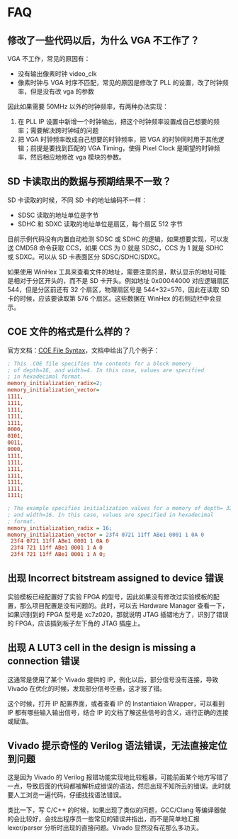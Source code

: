 # FAQ

## 修改了一些代码以后，为什么 VGA 不工作了？

VGA 不工作，常见的原因有：

- 没有输出像素时钟 video_clk
- 像素时钟与 VGA 时序不匹配，常见的原因是修改了 PLL 的设置，改了时钟频率，但是没有改 vga 的参数

因此如果需要 50MHz 以外的时钟频率，有两种办法实现：

1. 在 PLL IP 设置中新增一个时钟输出，把这个时钟频率设置成自己想要的频率；需要解决跨时钟域的问题
2. 把 VGA 时钟频率改成自己想要的时钟频率，把 VGA 的时钟同时用于其他逻辑；前提是要找到匹配的 VGA Timing，使得 Pixel Clock 是期望的时钟频率，然后相应地修改 vga 模块的参数。

## SD 卡读取出的数据与预期结果不一致？

SD 卡读取的时候，不同 SD 卡的地址编码不一样：

- SDSC 读取的地址单位是字节
- SDHC 和 SDXC 读取的地址单位是扇区，每个扇区 512 字节

目前示例代码没有内置自动检测 SDSC 或 SDHC 的逻辑，如果想要实现，可以发送 CMD58 命令获取 CCS，如果 CCS 为 0 就是 SDSC，CCS 为 1 就是 SDHC 或 SDXC。可以从 SD 卡表面区分 SDSC/SDHC/SDXC。

如果使用 WinHex 工具来查看文件的地址，需要注意的是，默认显示的地址可能是相对于分区开头的，而不是 SD 卡开头。例如地址 0x00044000 对应逻辑扇区 544，但是分区前还有 32 个扇区，物理扇区号是 544+32=576，因此在读取 SD 卡的时候，应该要读取第 576 个扇区。这些数据在 WinHex 的右侧边栏中会显示。

## COE 文件的格式是什么样的？

官方文档：[COE File Syntax](https://docs.amd.com/r/en-US/ug896-vivado-ip/COE-File-Syntax)，文档中给出了几个例子：

```ini
; This .COE file specifies the contents for a block memory
; of depth=16, and width=4. In this case, values are specified
; in hexadecimal format.
memory_initialization_radix=2;
memory_initialization_vector=
1111,
1111,
1111,
1111,
1111,
0000,
0101,
0011,
0000,
1111,
1111,
1111,
1111,
1111,
1111,
1111;
```

```ini
; The example specifies initialization values for a memory of depth= 32, 
; and width=16. In this case, values are specified in hexadecimal
; format.
memory_initialization_radix = 16;
memory_initialization_vector = 23f4 0721 11ff ABe1 0001 1 0A 0
 23f4 0721 11ff ABe1 0001 1 0A 0
 23f4 721 11ff ABe1 0001 1 A 0
 23f4 721 11ff ABe1 0001 1 A 0;
```

## 出现 Incorrect bitstream assigned to device 错误

实验模板已经配置好了实验 FPGA 的型号，因此如果没有修改过实验模板的配置，那么项目配置是没有问题的。此时，可以去 Hardware Manager 查看一下，如果识别到的 FPGA 型号是 xc7z020，那就说明 JTAG 插错地方了，识别了错误的 FPGA，应该插到板子左下角的 JTAG 插座上。

## 出现 A LUT3 cell in the design is missing a connection 错误

这通常是使用了某个 Vivado 提供的 IP，例化以后，部分信号没有连接，导致 Vivado 在优化的时候，发现部分信号空悬，这才报了错。

这个时候，打开 IP 配置界面，或者查看 IP 的 Instantiaion Wrapper，可以看到 IP 都有哪些输入输出信号，结合 IP 的文档了解这些信号的含义，进行正确的连接或赋值。

## Vivado 提示奇怪的 Verilog 语法错误，无法直接定位到问题

这是因为 Vivado 的 Verilog 报错功能实现地比较粗暴，可能前面某个地方写错了一点，导致后面的代码都被解析成错误的语法，然后出现不知所云的错误。此时就要人工浏览一遍代码，仔细找找语法错误。

类比一下，写 C/C++ 的时候，如果出现了类似的问题，GCC/Clang 等编译器做的会比较好，会找出程序员一些常见的错误并指出，而不是简单地汇报 lexer/parser 分析时出现的直接问题。Vivado 显然没有花那么多功夫。
